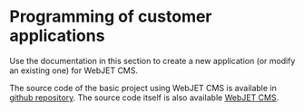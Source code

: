# Programming of customer applications

Use the documentation in this section to create a new application (or modify an existing one) for WebJET CMS.

The source code of the basic project using WebJET CMS is available in [github repository](https://github.com/webjetcms/basecms). The source code itself is also available [WebJET CMS](https://github.com/webjetcms/webjetcms).
